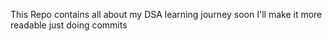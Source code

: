 This Repo contains all about my DSA learning journey
soon I'll make it more readable 
just doing commits
